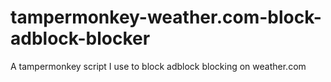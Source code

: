 # tampermonkey-weather.com-block-adblock-blocker
A tampermonkey script I use to block adblock blocking on weather.com
